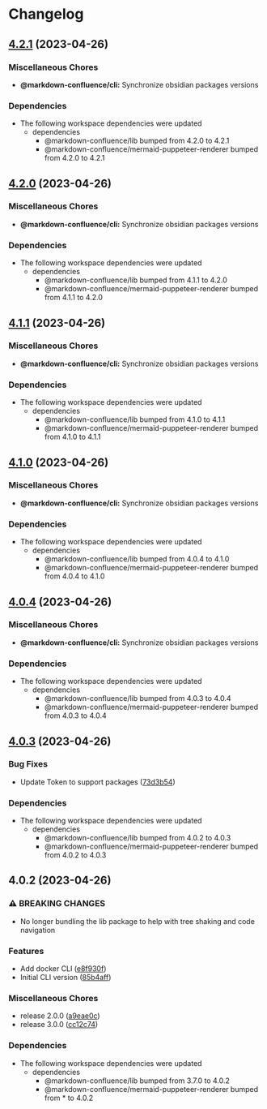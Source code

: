 # Changelog

## [4.2.1](https://github.com/markdown-confluence/markdown-confluence/compare/@markdown-confluence/cli-v4.2.0...@markdown-confluence/cli-v4.2.1) (2023-04-26)


### Miscellaneous Chores

* **@markdown-confluence/cli:** Synchronize obsidian packages versions


### Dependencies

* The following workspace dependencies were updated
  * dependencies
    * @markdown-confluence/lib bumped from 4.2.0 to 4.2.1
    * @markdown-confluence/mermaid-puppeteer-renderer bumped from 4.2.0 to 4.2.1

## [4.2.0](https://github.com/markdown-confluence/markdown-confluence/compare/@markdown-confluence/cli-v4.1.1...@markdown-confluence/cli-v4.2.0) (2023-04-26)


### Miscellaneous Chores

* **@markdown-confluence/cli:** Synchronize obsidian packages versions


### Dependencies

* The following workspace dependencies were updated
  * dependencies
    * @markdown-confluence/lib bumped from 4.1.1 to 4.2.0
    * @markdown-confluence/mermaid-puppeteer-renderer bumped from 4.1.1 to 4.2.0

## [4.1.1](https://github.com/markdown-confluence/markdown-confluence/compare/@markdown-confluence/cli-v4.1.0...@markdown-confluence/cli-v4.1.1) (2023-04-26)


### Miscellaneous Chores

* **@markdown-confluence/cli:** Synchronize obsidian packages versions


### Dependencies

* The following workspace dependencies were updated
  * dependencies
    * @markdown-confluence/lib bumped from 4.1.0 to 4.1.1
    * @markdown-confluence/mermaid-puppeteer-renderer bumped from 4.1.0 to 4.1.1

## [4.1.0](https://github.com/markdown-confluence/markdown-confluence/compare/@markdown-confluence/cli-v4.0.4...@markdown-confluence/cli-v4.1.0) (2023-04-26)


### Miscellaneous Chores

* **@markdown-confluence/cli:** Synchronize obsidian packages versions


### Dependencies

* The following workspace dependencies were updated
  * dependencies
    * @markdown-confluence/lib bumped from 4.0.4 to 4.1.0
    * @markdown-confluence/mermaid-puppeteer-renderer bumped from 4.0.4 to 4.1.0

## [4.0.4](https://github.com/markdown-confluence/markdown-confluence/compare/@markdown-confluence/cli-v4.0.3...@markdown-confluence/cli-v4.0.4) (2023-04-26)


### Miscellaneous Chores

* **@markdown-confluence/cli:** Synchronize obsidian packages versions


### Dependencies

* The following workspace dependencies were updated
  * dependencies
    * @markdown-confluence/lib bumped from 4.0.3 to 4.0.4
    * @markdown-confluence/mermaid-puppeteer-renderer bumped from 4.0.3 to 4.0.4

## [4.0.3](https://github.com/markdown-confluence/markdown-confluence/compare/@markdown-confluence/cli-v4.0.2...@markdown-confluence/cli-v4.0.3) (2023-04-26)


### Bug Fixes

* Update Token to support packages ([73d3b54](https://github.com/markdown-confluence/markdown-confluence/commit/73d3b544781c927cf847dfe34e839201cb5b92d2))


### Dependencies

* The following workspace dependencies were updated
  * dependencies
    * @markdown-confluence/lib bumped from 4.0.2 to 4.0.3
    * @markdown-confluence/mermaid-puppeteer-renderer bumped from 4.0.2 to 4.0.3

## 4.0.2 (2023-04-26)


### ⚠ BREAKING CHANGES

* No longer bundling the lib package to help with tree shaking and code navigation

### Features

* Add docker CLI ([e8f930f](https://github.com/markdown-confluence/markdown-confluence/commit/e8f930fbeb612152cf19f5b387fb322b4c82bc5e))
* Initial CLI version ([85b4aff](https://github.com/markdown-confluence/markdown-confluence/commit/85b4aff13921accf6dd376e18929f3a19087757e))


### Miscellaneous Chores

* release 2.0.0 ([a9eae0c](https://github.com/markdown-confluence/markdown-confluence/commit/a9eae0cf43f20e3eb57096792c78f7215e6f2dd0))
* release 3.0.0 ([cc12c74](https://github.com/markdown-confluence/markdown-confluence/commit/cc12c74227dd7f6f0ed2d52b5120d7b727aa37a1))


### Dependencies

* The following workspace dependencies were updated
  * dependencies
    * @markdown-confluence/lib bumped from 3.7.0 to 4.0.2
    * @markdown-confluence/mermaid-puppeteer-renderer bumped from * to 4.0.2
